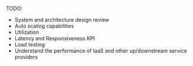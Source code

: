 TODO:
- System and architecture design review
- Auto scaling capabilities
- Utilization
- Latency and Responsiveness KPI
- Load testing
- Understand the performance of IaaS and other up/downstream service providers
